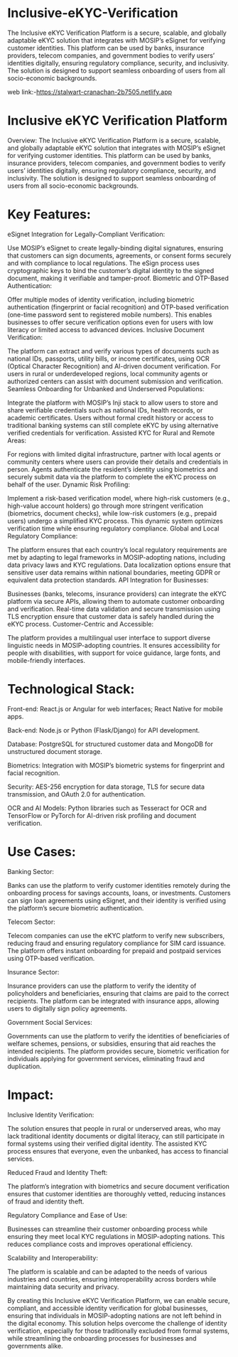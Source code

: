 # Inclusive-eKYC-Verification
The Inclusive eKYC Verification Platform is a secure, scalable, and globally adaptable eKYC solution that integrates with MOSIP’s eSignet for verifying customer identities. This platform can be used by banks, insurance providers, telecom companies, and government bodies to verify users’ identities digitally, ensuring regulatory compliance, security, and inclusivity. The solution is designed to support seamless onboarding of users from all socio-economic backgrounds.

web link:-https://stalwart-cranachan-2b7505.netlify.app

# Inclusive eKYC Verification Platform

Overview:
The Inclusive eKYC Verification Platform is a secure, scalable, and globally adaptable eKYC solution that integrates with MOSIP’s eSignet for verifying customer identities. This platform can be used by banks, insurance providers, telecom companies, and government bodies to verify users’ identities digitally, ensuring regulatory compliance, security, and inclusivity. The solution is designed to support seamless onboarding of users from all socio-economic backgrounds.

# Key Features:

eSignet Integration for Legally-Compliant Verification:

Use MOSIP’s eSignet to create legally-binding digital signatures, ensuring that customers can sign documents, agreements, or consent forms securely and with compliance to local regulations.
The eSign process uses cryptographic keys to bind the customer’s digital identity to the signed document, making it verifiable and tamper-proof.
Biometric and OTP-Based Authentication:

Offer multiple modes of identity verification, including biometric authentication (fingerprint or facial recognition) and OTP-based verification (one-time password sent to registered mobile numbers).
This enables businesses to offer secure verification options even for users with low literacy or limited access to advanced devices.
Inclusive Document Verification:

The platform can extract and verify various types of documents such as national IDs, passports, utility bills, or income certificates, using OCR (Optical Character Recognition) and AI-driven document verification.
For users in rural or underdeveloped regions, local community agents or authorized centers can assist with document submission and verification.
Seamless Onboarding for Unbanked and Underserved Populations:

Integrate the platform with MOSIP’s Inji stack to allow users to store and share verifiable credentials such as national IDs, health records, or academic certificates.
Users without formal credit history or access to traditional banking systems can still complete eKYC by using alternative verified credentials for verification.
Assisted KYC for Rural and Remote Areas:

For regions with limited digital infrastructure, partner with local agents or community centers where users can provide their details and credentials in person.
Agents authenticate the resident’s identity using biometrics and securely submit data via the platform to complete the eKYC process on behalf of the user.
Dynamic Risk Profiling:

Implement a risk-based verification model, where high-risk customers (e.g., high-value account holders) go through more stringent verification (biometrics, document checks), while low-risk customers (e.g., prepaid users) undergo a simplified KYC process.
This dynamic system optimizes verification time while ensuring regulatory compliance.
Global and Local Regulatory Compliance:

The platform ensures that each country’s local regulatory requirements are met by adapting to legal frameworks in MOSIP-adopting nations, including data privacy laws and KYC regulations.
Data localization options ensure that sensitive user data remains within national boundaries, meeting GDPR or equivalent data protection standards.
API Integration for Businesses:

Businesses (banks, telecoms, insurance providers) can integrate the eKYC platform via secure APIs, allowing them to automate customer onboarding and verification.
Real-time data validation and secure transmission using TLS encryption ensure that customer data is safely handled during the eKYC process.
Customer-Centric and Accessible:

The platform provides a multilingual user interface to support diverse linguistic needs in MOSIP-adopting countries.
It ensures accessibility for people with disabilities, with support for voice guidance, large fonts, and mobile-friendly interfaces.

# Technological Stack:
Front-end: React.js or Angular for web interfaces; React Native for mobile apps.

Back-end: Node.js or Python (Flask/Django) for API development.

Database: PostgreSQL for structured customer data and MongoDB for unstructured document storage.

Biometrics: Integration with MOSIP’s biometric systems for fingerprint and facial recognition.

Security: AES-256 encryption for data storage, TLS for secure data transmission, and OAuth 2.0 for authentication.

OCR and AI Models: Python libraries such as Tesseract for OCR and TensorFlow or PyTorch for AI-driven risk profiling and document verification.

# Use Cases:

Banking Sector:

Banks can use the platform to verify customer identities remotely during the onboarding process for savings accounts, loans, or investments.
Customers can sign loan agreements using eSignet, and their identity is verified using the platform’s secure biometric authentication.

Telecom Sector:

Telecom companies can use the eKYC platform to verify new subscribers, reducing fraud and ensuring regulatory compliance for SIM card issuance.
The platform offers instant onboarding for prepaid and postpaid services using OTP-based verification.

Insurance Sector:

Insurance providers can use the platform to verify the identity of policyholders and beneficiaries, ensuring that claims are paid to the correct recipients.
The platform can be integrated with insurance apps, allowing users to digitally sign policy agreements.

Government Social Services:

Governments can use the platform to verify the identities of beneficiaries of welfare schemes, pensions, or subsidies, ensuring that aid reaches the intended recipients.
The platform provides secure, biometric verification for individuals applying for government services, eliminating fraud and duplication.

# Impact:

Inclusive Identity Verification:

The solution ensures that people in rural or underserved areas, who may lack traditional identity documents or digital literacy, can still participate in formal systems using their verified digital identity.
The assisted KYC process ensures that everyone, even the unbanked, has access to financial services.

Reduced Fraud and Identity Theft:

The platform’s integration with biometrics and secure document verification ensures that customer identities are thoroughly vetted, reducing instances of fraud and identity theft.

Regulatory Compliance and Ease of Use:

Businesses can streamline their customer onboarding process while ensuring they meet local KYC regulations in MOSIP-adopting nations. This reduces compliance costs and improves operational efficiency.

Scalability and Interoperability:

The platform is scalable and can be adapted to the needs of various industries and countries, ensuring interoperability across borders while maintaining data security and privacy.

By creating this Inclusive eKYC Verification Platform, we can enable secure, compliant, and accessible identity verification for global businesses, ensuring that individuals in MOSIP-adopting nations are not left behind in the digital economy. This solution helps overcome the challenge of identity verification, especially for those traditionally excluded from formal systems, while streamlining the onboarding processes for businesses and governments alike.

